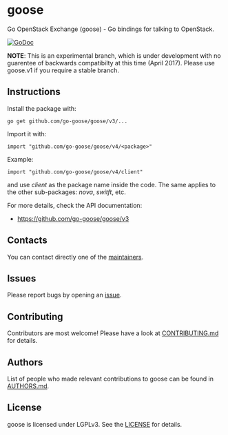 goose
=====

Go OpenStack Exchange (goose) - Go bindings for talking to OpenStack.

[![GoDoc](https://godoc.org/github.com/go-goose/goose/v3?status.png)](http://godoc.org/github.com/go-goose/goose/v3)

**NOTE**: This is an experimental branch, which is under development with no guarentee of backwards compatibilty at this time (April 2017).  Please use goose.v1 if you require a stable branch.

Instructions
------------

Install the package with:

    go get github.com/go-goose/goose/v3/...

Import it with:

    import "github.com/go-goose/goose/v4/<package>"

Example:

    import "github.com/go-goose/goose/v4/client"

and use _client_ as the package name inside the code.
The same applies to the other sub-packages: _nova_, _switft_, etc.

For more details, check the API documentation:

* https://github.com/go-goose/goose/v3

Contacts
--------

You can contact directly one of the [maintainers](https://github.com/orgs/go-goose/people).

Issues
------

Please report bugs by opening an [issue](https://github.com/go-goose/goose/issues).

Contributing
------------

Contributors are most welcome!
Please have a look at [CONTRIBUTING.md](CONTRIBUTING.md) for details.

Authors
-------

List of people who made relevant contributions to goose can be found in [AUTHORS.md](AUTHORS.md).

License
-------

goose is licensed under LGPLv3. See the [LICENSE](LICENSE) for details.
